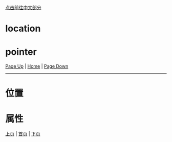 [点击前往中文部分](#位置)

# location



# pointer

[Page Up](1) | [Home](Home#content-----目录) | [Page Down](3)

---

# 位置


# 属性

[上页](1) | [首页](Home#content-----目录) | [下页](3)
